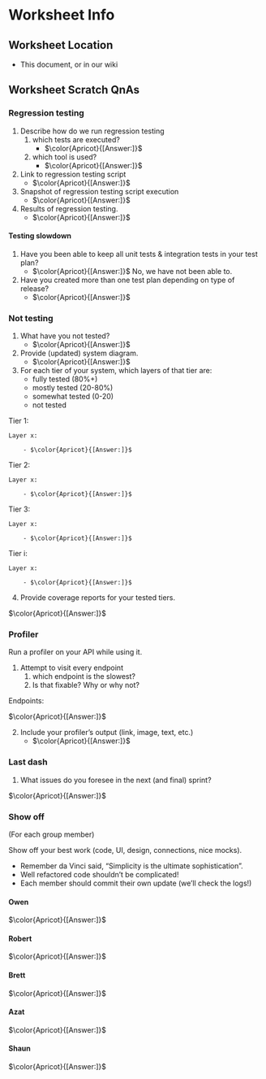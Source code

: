 # Worksheet Info

## Worksheet Location

- This document, or in our wiki

## Worksheet Scratch QnAs

### Regression testing

1. Describe how do we run regression testing
    1. which tests are executed?
        - $\color{Apricot}{[Answer:]}$
    2. which tool is used?
        - $\color{Apricot}{[Answer:]}$
2. Link to regression testing script
    - $\color{Apricot}{[Answer:]}$
3. Snapshot of regression testing script execution
    - $\color{Apricot}{[Answer:]}$
4. Results of regression testing.
    - $\color{Apricot}{[Answer:]}$

#### Testing slowdown

1. Have you been able to keep all unit tests & integration tests in your test plan?
    - $\color{Apricot}{[Answer:]}$ No, we have not been able to.
2. Have you created more than one test plan depending on type of release?
    - $\color{Apricot}{[Answer:]}$

### Not testing

1. What have you not tested? 
    - $\color{Apricot}{[Answer:]}$
2. Provide (updated) system diagram.
    - $\color{Apricot}{[Answer:]}$
3. For each tier of your system, which layers of that tier are:
    - fully tested (80%+)
    - mostly tested (20-80%)
    - somewhat tested (0-20)
    - not tested

Tier 1:

    Layer x:

        - $\color{Apricot}{[Answer:]}$

Tier 2:

    Layer x:
    
        - $\color{Apricot}{[Answer:]}$

Tier 3:

    Layer x:
    
        - $\color{Apricot}{[Answer:]}$


Tier i:

    Layer x:
    
        - $\color{Apricot}{[Answer:]}$


4. Provide coverage reports for your tested tiers.

$\color{Apricot}{[Answer:]}$

### Profiler

Run a profiler on your API while using it.

1. Attempt to visit every endpoint
    1. which endpoint is the slowest?
    2. Is that fixable? Why or why not?

Endpoints:

$\color{Apricot}{[Answer:]}$

2. Include your profiler’s output (link, image, text, etc.)
    - $\color{Apricot}{[Answer:]}$

### Last dash

1. What issues do you foresee in the next (and final) sprint?

$\color{Apricot}{[Answer:]}$

### Show off

(For each group member)

Show off your best work (code, UI, design, connections, nice mocks).
- Remember da Vinci said, “Simplicity is the ultimate sophistication”.
- Well refactored code shouldn’t be complicated!
- Each member should commit their own update (we’ll check the logs!)

#### Owen

$\color{Apricot}{[Answer:]}$

#### Robert

$\color{Apricot}{[Answer:]}$

#### Brett

$\color{Apricot}{[Answer:]}$

#### Azat

$\color{Apricot}{[Answer:]}$

#### Shaun

$\color{Apricot}{[Answer:]}$